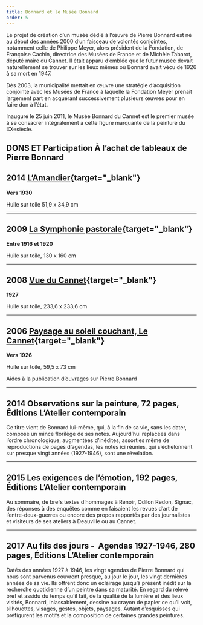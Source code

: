 ```yaml
---
title: Bonnard et le Musée Bonnard
order: 5
---
```


Le projet de création d’un musée dédié à l’œuvre de Pierre Bonnard est né au début des années 2000 d’un faisceau de volontés conjointes, notamment celle de Philippe Meyer, alors président de la Fondation, de Françoise Cachin, directrice des Musées de France et de Michèle Tabarot, député maire du Cannet. Il était apparu d’emblée que le futur musée devait naturellement se trouver sur les lieux mêmes où Bonnard avait vécu de 1926 à sa mort en 1947.

Dès 2003, la municipalité mettait en œuvre une stratégie d’acquisition conjointe avec les Musées de France à laquelle la Fondation Meyer prenait largement part en acquérant successivement plusieurs œuvres pour en faire don à l’état.

Inauguré le 25 juin 2011, le Musée Bonnard du Cannet est le premier musée à se consacrer intégralement à cette figure marquante de la peinture du XXesiècle.

## DONS ET Participation À l’achat de tableaux de Pierre Bonnard

## 2014 [L’Amandier](https://www.museebonnard.fr/agenda/170-les-p-tits-bonnard-12){target="_blank"}

**Vers 1930**

Huile sur toile 51,9 x 34,9 cm

---

## 2009 [La Symphonie pastorale](https://www.musee-orsay.fr/en/artworks/la-symphonie-pastorale-152229){target="_blank"}

**Entre 1916 et 1920**

Huile sur toile, 130 x 160 cm

---

## 2008 [Vue du Cannet](https://www.musee-orsay.fr/fr/oeuvres/vue-du-cannet-149609){target="_blank"}

**1927**

Huile sur toile, 233,6 x 233,6 cm

---

## 2006 [Paysage au soleil couchant, Le Cannet](https://www.musee-orsay.fr/fr/oeuvres/paysage-au-soleil-couchant-le-cannet-150032){target="_blank"}

**Vers 1926**

Huile sur toile, 59,5 x 73 cm

Aides à la publication d’ouvrages sur Pierre Bonnard

---
## 2014 Observations sur la peinture, 72 pages, Éditions L’Atelier contemporain

Ce titre vient de Bonnard lui-même, qui, à la fin de sa vie, sans les dater, compose un mince florilège de ses notes. Aujourd’hui replacées dans l’ordre chronologique, augmentées d’inédites, assorties même de reproductions de pages d’agendas, les notes ici réunies, qui s’échelonnent sur presque vingt années (1927-1946), sont une révélation.

---

## 2015 Les exigences de l’émotion, 192 pages, Éditions L’Atelier contemporain

Au sommaire, de brefs textes d’hommages à Renoir, Odilon Redon, Signac, des réponses à des enquêtes comme en faisaient les revues d’art de l’entre-deux-guerres ou encore des propos rapportés par des journalistes et visiteurs de ses ateliers à Deauville ou au Cannet.

---

## 2017 Au fils des jours -  Agendas 1927-1946, 280 pages, Éditions L’Atelier contemporain

Datés des années 1927 à 1946, les vingt agendas de Pierre Bonnard qui nous sont parvenus couvrent presque, au jour le jour, les vingt dernières années de sa vie. Ils offrent donc un éclairage jusqu’à présent inédit sur la recherche quotidienne d’un peintre dans sa maturité. En regard du relevé bref et assidu du temps qu’il fait, de la qualité de la lumière et des lieux visités, Bonnard, inlassablement, dessine au crayon de papier ce qu’il voit, silhouettes, visages, gestes, objets, paysages. Autant d’esquisses qui préfigurent les motifs et la composition de certaines grandes peintures.

